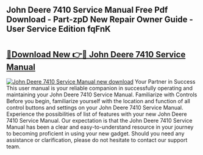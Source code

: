 ## John Deere 7410 Service Manual Free Pdf Download - Part-zpD New Repair Owner Guide - User Service Edition fqFnK

# <h2><a href="http://bc95818.oget.top/?id=John+Deere+7410+Service+Manual">🔗Download New 👉🔴 John Deere 7410 Service Manual</a></h2>

[![John Deere 7410 Service Manual new download](https://i.imgur.com/5g1atiW.png)](http://bc95818.oget.top/?id=John+Deere+7410+Service+Manual)
Your Partner in Success This user manual is your reliable companion in successfully operating and maintaining your John Deere 7410 Service Manual. Familiarize with Controls Before you begin, familiarize yourself with the location and function of all control buttons and settings on your John Deere 7410 Service Manual. Experience the possibilities of list of features with your new John Deere 7410 Service Manual. Our expectation is that the John Deere 7410 Service Manual has been a clear and easy-to-understand resource in your journey to becoming proficient in using your new gadget. Should you need any assistance or clarification, please do not hesitate to contact our support team.
